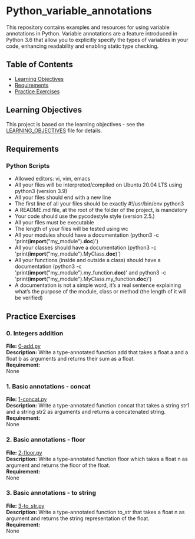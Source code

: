 # Python_variable_annotations
This repository contains examples and resources for using variable annotations in Python. Variable annotations are a feature introduced in Python 3.6 that allow you to explicitly specify the types of variables in your code, enhancing readability and enabling static type checking.

## Table of Contents

- [Learning Objectives](#learning-objectives)
- [Requirements](#requirements)
- [Practice Exercises](#practice-exercises)

## Learning Objectives

This project is based on the learning objectives - see the [LEARNING_OBJECTIVES](https://github.com/Goaty-yagi/holbertonschool-web_back_end/blob/main/python_variable_annotations/LEARNING_OBJECTIVES.md) file for details.

## Requirements

### Python Scripts

- Allowed editors: vi, vim, emacs
- All your files will be interpreted/compiled on Ubuntu 20.04 LTS using python3 (version 3.9)
- All your files should end with a new line
- The first line of all your files should be exactly #!/usr/bin/env python3
- A README.md file, at the root of the folder of the project, is mandatory
- Your code should use the pycodestyle style (version 2.5.)
- All your files must be executable
- The length of your files will be tested using wc
- All your modules should have a documentation (python3 -c 'print(__import__("my_module").__doc__)')
- All your classes should have a documentation (python3 -c 'print(__import__("my_module").MyClass.__doc__)')
- All your functions (inside and outside a class) should have a documentation (python3 -c 'print(__import__("my_module").my_function.__doc__)' and python3 -c 'print(__import__("my_module").MyClass.my_function.__doc__)')
- A documentation is not a simple word, it’s a real sentence explaining what’s the purpose of the module, class or method (the length of it will be verified)


## Practice Exercises

### 0. Integers addition

**File:** [0-add.py](https://github.com/Goaty-yagi/holbertonschool-web_back_end/blob/main/python_variable_annotations/0-add.py)<br>
**Description:** Write a type-annotated function add that takes a float a and a float b as arguments and returns their sum as a float.<br>
**Requirement:** <br>
None

### 1. Basic annotations - concat

**File:** [1-concat.py](https://github.com/Goaty-yagi/holbertonschool-web_back_end/blob/main/python_variable_annotations/1-concat.py)<br>
**Description:** Write a type-annotated function concat that takes a string str1 and a string str2 as arguments and returns a concatenated string.<br>
**Requirement:** <br>
None


### 2. Basic annotations - floor

**File:** [2-floor.py](https://github.com/Goaty-yagi/holbertonschool-web_back_end/blob/main/python_variable_annotations/2-floor.py)<br>
**Description:** Write a type-annotated function floor which takes a float n as argument and returns the floor of the float.<br>
**Requirement:** <br>
None


### 3. Basic annotations - to string

**File:** [3-to_str.py](https://github.com/Goaty-yagi/holbertonschool-web_back_end/blob/main/python_variable_annotations/3-to_str.py)<br>
**Description:** Write a type-annotated function to_str that takes a float n as argument and returns the string representation of the float.<br>
**Requirement:** <br>
None

